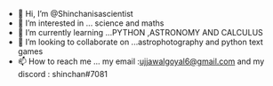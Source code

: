 - 👋 Hi, I’m @Shinchanisascientist 
- 👀 I’m interested in ... science and maths      
- 🌱 I’m currently learning ...PYTHON ,ASTRONOMY AND CALCULUS
- 💞️ I’m looking to collaborate on ...astrophotography and python text games
- 📫 How to reach me ... my email :ujjawalgoyal6@gmail.com and my discord : shinchan#7081

<!---
Shinchanisascientist/Shinchanisascientist is a ✨ special ✨ repository because its `README.md` (this file) appears on your GitHub profile.
You can click the Preview link to take a look at your changes.
--->
